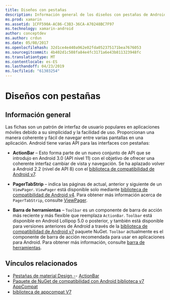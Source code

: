```yaml
---
title: Diseños con pestañas
description: Información general de los diseños con pestañas de Android
ms.prod: xamarin
ms.assetid: 1CFF590A-AC86-C3B3-36CA-A70248BC7F97
ms.technology: xamarin-android
author: conceptdev
ms.author: crdun
ms.date: 05/08/2017
ms.openlocfilehash: 32d1ce4e440a962e02fda052375171bea7676053
ms.sourcegitcommit: 4b402d1c508fa84e4fc3171a6e43b811323948fc
ms.translationtype: MT
ms.contentlocale: es-ES
ms.lasthandoff: 04/23/2019
ms.locfileid: "61303254"
---
```

# <a name="tabbed-layouts"></a>Diseños con pestañas


## <a name="overview"></a>Información general

Las fichas son un patrón de interfaz de usuario populares en aplicaciones móviles debido a su simplicidad y la facilidad de uso. Proporcionan una manera coherente y fácil de navegar entre varias pantallas en una aplicación. Android tiene varias API para las interfaces con pestañas: 

-   **ActionBar** &ndash; Esto forma parte de un nuevo conjunto de API que se introdujo en Android 3.0 (API nivel 11) con el objetivo de ofrecer una coherente interfaz cambiar de vista y navegación. Se ha aplazado volver a Android 2.2 (nivel de API 8) con el [biblioteca de compatibilidad de Android v7](https://www.nuget.org/packages/Xamarin.Android.Support.v7.AppCompat/). 

-   **PagerTabStrip** &ndash; indica las páginas de actual, anterior y siguiente de un `ViewPager`. `ViewPager` está disponible solo mediante [biblioteca de compatibilidad de Android v4](https://www.nuget.org/packages/Xamarin.Android.Support.v4/).
     Para obtener más información acerca de `PagerTabStrip`, consulte [ViewPager](~/android/user-interface/controls/view-pager/index.md).

-   **Barra de herramientas** &ndash; `Toolbar` es un componente de barra de acción más reciente y más flexible que reemplaza `ActionBar`. `Toolbar` está disponible en Android Lollipop 5.0 o posterior, y también está disponible para versiones anteriores de Android a través de la [biblioteca de compatibilidad de Android v7](https://www.nuget.org/packages/Xamarin.Android.Support.v7.AppCompat/) paquete NuGet. 
    `Toolbar` actualmente es el componente de barra de acción recomendada para usar en aplicaciones para Android.
    Para obtener más información, consulte [barra de herramientas](~/android/user-interface/controls/tool-bar/index.md). 



## <a name="related-links"></a>Vínculos relacionados

- [Pestañas de material Design -](https://material.io/guidelines/components/tabs.html)- [ActionBar](https://developer.android.com/guide/topics/ui/actionbar.html)
- [Paquete de NuGet de compatibilidad con Android biblioteca v7 AppCompat](https://www.nuget.org/packages/Xamarin.Android.Support.v7.AppCompat/)
- [biblioteca de appcompat V7](https://developer.android.com/tools/support-library/features.html#v7-appcompat)
